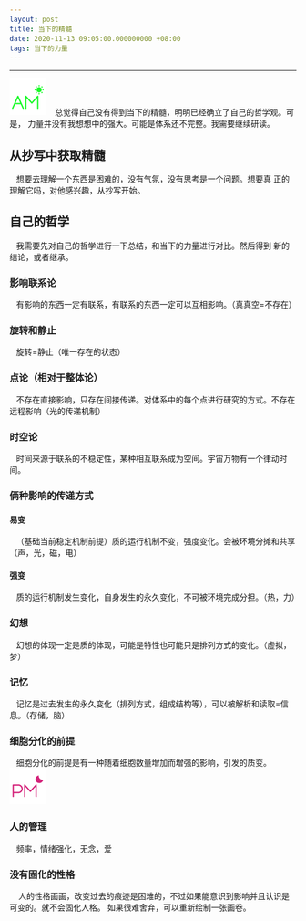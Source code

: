 ```yaml
---
layout: post
title: 当下的精髓
date: 2020-11-13 09:05:00.000000000 +08:00
tags: 当下的力量
---
```

- - -
![早上](/assets/images/time/morning.png)
&nbsp; &nbsp;总觉得自己没有得到当下的精髓，明明已经确立了自己的哲学观。可是，
力量并没有我想想中的强大。可能是体系还不完整。我需要继续研读。
## 从抄写中获取精髓
&nbsp; &nbsp;想要去理解一个东西是困难的，没有气氛，没有思考是一个问题。想要真
正的理解它吗，对他感兴趣，从抄写开始。
## 自己的哲学 
&nbsp; &nbsp;我需要先对自己的哲学进行一下总结，和当下的力量进行对比。然后得到
新的结论，或者继承。
### 影响联系论
&nbsp; &nbsp;有影响的东西一定有联系，有联系的东西一定可以互相影响。（真真空=不存在）
### 旋转和静止
&nbsp; &nbsp;旋转=静止（唯一存在的状态）
### 点论（相对于整体论）
&nbsp; &nbsp;不存在直接影响，只存在间接传递。对体系中的每个点进行研究的方式。不存在远程影响（光的传递机制）
### 时空论
&nbsp; &nbsp;时间来源于联系的不稳定性，某种相互联系成为空间。宇宙万物有一个律动时间。
### 俩种影响的传递方式
#### 易变
&nbsp; &nbsp;（基础当前稳定机制前提）质的运行机制不变，强度变化。会被环境分摊和共享（声，光，磁，电）
#### 强变
&nbsp; &nbsp;质的运行机制发生变化，自身发生的永久变化，不可被环境完成分担。（热，力）
### 幻想
&nbsp; &nbsp;幻想的体现一定是质的体现，可能是特性也可能只是排列方式的变化。（虚拟，梦）
### 记忆
&nbsp; &nbsp;记忆是过去发生的永久变化（排列方式，组成结构等），可以被解析和读取=信息。（存储，脑）
### 细胞分化的前提
&nbsp; &nbsp;细胞分化的前提是有一种随着细胞数量增加而增强的影响，引发的质变。
![下午](/assets/images/time/afternoon.png)
### 人的管理
&nbsp; &nbsp;频率，情绪强化，无念，爱
### 没有固化的性格
&nbsp; &nbsp; 人的性格画画，改变过去的痕迹是困难的，不过如果能意识到影响并且认识是可变的。就不会固化人格。
如果很难舍弃，可以重新绘制一张画卷。
